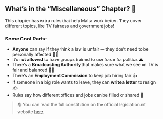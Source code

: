 ## What’s in the “Miscellaneous” Chapter? 🧠

This chapter has extra rules that help Malta work better. They cover different topics, like TV fairness and government jobs!

### Some Cool Parts:

- **Anyone** can say if they think a law is unfair — they don’t need to be personally affected 🧑‍⚖️
- It’s **not allowed** to have groups trained to use force for politics ⚠️
- There’s a **Broadcasting Authority** that makes sure what we see on TV is fair and balanced 🎥📰
- There’s an **Employment Commission** to keep job hiring fair 👍
- If someone in a big role wants to leave, they can **write a letter** to resign ✍️
- Rules say how different offices and jobs can be filled or shared 👥

> 📚 You can read the full constitution on the official legislation.mt website [here](https://legislation.mt/eli/const/eng).
